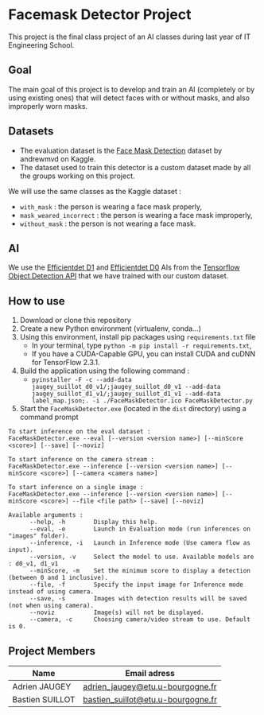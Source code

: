 # Facemask Detector Project
This project is the final class project of an AI classes during last year of IT Engineering School.

## Goal
The main goal of this project is to develop and train an AI (completely or by using existing ones) that will detect faces with or without masks, and also improperly worn masks.

## Datasets
 * The evaluation dataset is the [Face Mask Detection](https://www.kaggle.com/andrewmvd/face-mask-detection) dataset by andrewmvd on Kaggle.
 * The dataset used to train this detector is a custom dataset made by all the groups working on this project.

We will use the same classes as the Kaggle dataset :
 * ```with_mask``` : the person is wearing a face mask properly,
 * ```mask_weared_incorrect``` : the person is wearing a face mask improperly,
 * ```without_mask``` : the person is not wearing a face mask.

 ## AI
 We use the [Efficientdet D1](http://download.tensorflow.org/models/object_detection/tf2/20200711/efficientdet_d1_coco17_tpu-32.tar.gz) and [Efficientdet D0](http://download.tensorflow.org/models/object_detection/tf2/20200711/efficientdet_d0_coco17_tpu-32.tar.gz) AIs from the [Tensorflow Object Detection API](https://github.com/tensorflow/models/tree/master/research/object_detection) that we have trained with our custom dataset.

 ## How to use
  1. Download or clone this repository
  2. Create a new Python environment (virtualenv, conda...)
  3. Using this environment, install pip packages using ```requirements.txt``` file
     * In your terminal, type ```python -m pip install -r requirements.txt```,
     * If you have a CUDA-Capable GPU, you can install CUDA and cuDNN for TensorFlow 2.3.1.
  4. Build the application using the following command :
     * ```pyinstaller -F -c --add-data jaugey_suillot_d0_v1/;jaugey_suillot_d0_v1 --add-data jaugey_suillot_d1_v1/;jaugey_suillot_d1_v1 --add-data label_map.json;. -i ./FaceMaskDetector.ico FaceMaskDetector.py```
  5. Start the ```FaceMaskDetector.exe``` (located in the ```dist``` directory) using a command prompt

  ```
To start inference on the eval dataset :
  FaceMaskDetector.exe --eval [--version <version name>] [--minScore <score>] [--save] [--noviz]

To start inference on the camera stream :
  FaceMaskDetector.exe --inference [--version <version name>] [--minScore <score>] [--camera <camera name>]

To start inference on a single image :
  FaceMaskDetector.exe --inference [--version <version name>] [--minScore <score>] --file <file path> [--save] [--noviz]

Available arguments :
        --help, -h        Display this help.
        --eval, -e        Launch in Evaluation mode (run inferences on "images" folder).
        --inference, -i   Launch in Inference mode (Use camera flow as input).
        --version, -v     Select the model to use. Available models are : d0_v1, d1_v1
        --minScore, -m    Set the minimum score to display a detection (between 0 and 1 inclusive).
        --file, -f        Specify the input image for Inference mode instead of using camera.
        --save, -s        Images with detection results will be saved (not when using camera).
        --noviz           Image(s) will not be displayed.
        --camera, -c      Choosing camera/video stream to use. Default is 0.
  ```

 ## Project Members
|Name | Email adress |
|----------------|-----------------------------------|
|Adrien JAUGEY | adrien_jaugey@etu.u-bourgogne.fr |
|Bastien SUILLOT | bastien_suillot@etu.u-bourgogne.fr|

